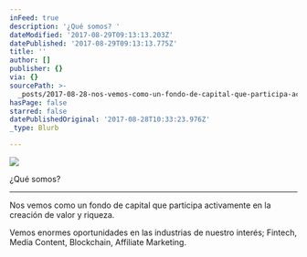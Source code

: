 ```yaml
---
inFeed: true
description: '¿Qué somos? '
dateModified: '2017-08-29T09:13:13.203Z'
datePublished: '2017-08-29T09:13:13.775Z'
title: ''
author: []
publisher: {}
via: {}
sourcePath: >-
  _posts/2017-08-28-nos-vemos-como-un-fondo-de-capital-que-participa-activamente.md
hasPage: false
starred: false
datePublishedOriginal: '2017-08-28T10:33:23.976Z'
_type: Blurb

---
```

![](https://the-grid-user-content.s3-us-west-2.amazonaws.com/1fc8e99a-223c-4baa-9943-7cb0ee30827b.jpg)

¿Qué somos?

---

Nos vemos como un fondo de capital que participa activamente en la creación de valor y riqueza.

Vemos enormes oportunidades en las industrias de nuestro interés; Fintech, Media Content, Blockchain, Affiliate Marketing.